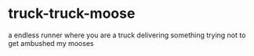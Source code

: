 # truck-truck-moose
a endless runner where you are a truck delivering something trying not to get ambushed my mooses
